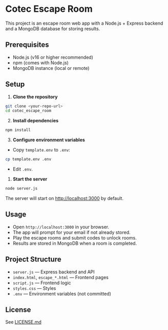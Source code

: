 # Cotec Escape Room

This project is an escape room web app with a Node.js + Express backend and a MongoDB database for storing results.

## Prerequisites
- Node.js (v16 or higher recommended)
- npm (comes with Node.js)
- MongoDB instance (local or remote)

## Setup

1. **Clone the repository**

```bash
git clone <your-repo-url>
cd cotec_escape_room
```

2. **Install dependencies**

```bash
npm install
```

3. **Configure environment variables**

- Copy `template.env` to `.env`:

```bash
cp template.env .env
```
- Edit `.env`.



1. **Start the server**

```bash
node server.js
```

The server will start on [http://localhost:3000](http://localhost:3000) by default.

## Usage
- Open `http://localhost:3000` in your browser.
- The app will prompt for your email if not already stored.
- Play the escape rooms and submit codes to unlock rooms.
- Results are stored in MongoDB when a room is completed.

## Project Structure
- `server.js` — Express backend and API
- `index.html`, `escape_*.html` — Frontend pages
- `script.js` — Frontend logic
- `styles.css` — Styles
- `.env` — Environment variables (not committed)

## License
See [LICENSE.md](LICENSE.md) 